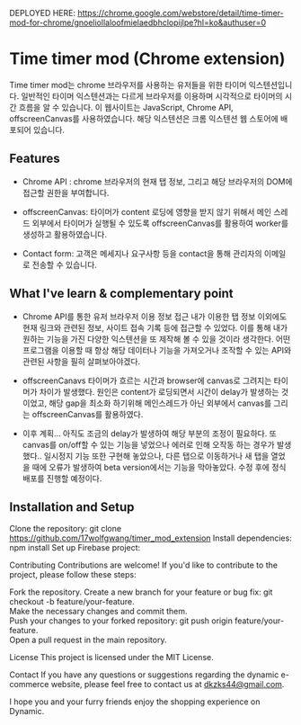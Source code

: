 DEPLOYED HERE: https://chrome.google.com/webstore/detail/time-timer-mod-for-chrome/gnoeliollaloofmielaedbhclopijlpe?hl=ko&authuser=0

# Time timer mod (Chrome extension)
Time timer mod는 chrome 브라우저를 사용하는 유저들을 위한 타이머 익스텐션입니다. 일반적인 타이머 익스텐션과는 다르게 브라우저를 이용하며 시각적으로 타이머의 시간 흐름을 알 수 있습니다. 이 웹사이트는 JavaScript, Chrome API, offscreenCanvas를 사용하였습니다. 해당 익스텐션은 크롬 익스텐션 웹 스토어에 배포되어 있습니다.

## Features
- Chrome API : chrome 브라우저의 현재 탭 정보, 그리고 해당 브라우저의 DOM에 접근할 권한을 부여합니다.

- offscreenCanvas: 타이머가 content 로딩에 영향을 받지 않기 위해서 메인 스레드 외부에서 타이머가 실행될 수 있도록 offscreenCanvas를 활용하여 worker를 생성하고 활용하였습니다. <br>

- Contact form: 고객은 메세지나 요구사항 등을 contact을 통해 관리자의 이메일로 전송할 수 있습니다.<br>

## What I've learn & complementary point
- Chrome API를 통한 유저 브라우저 이용 정보 접근
내가 이용한 탭 정보 이외에도 현재 링크와 관련된 정보, 사이트 접속 기록 등에 접근할 수 있었다. 이를 통해 내가 원하는 기능을 가진 다양한 익스텐션을 또 제작해 볼 수 있을 것이라 생각한다. 어떤 프로그램을 이용할 때 항상 해당 데이터나 기능을 가져오거나 조작할 수 있는 API와 관련된 사항을 필히 살펴보아야겠다.

- offscreenCanavs
타이머가 흐르는 시간과 browser에 canvas로 그려지는 타이머가 차이가 발생했다. 원인은 content가 로딩되면서 시간이 delay가 발생하는 것이었고, 해당 gap을 최소화 하기위해 메인스레드가 아닌 외부에서 canvas를 그리는 offscreenCanvas를 활용하였다.

- 이후 계획...
아직도 조금의 delay가 발생하여 해당 부분의 조정이 필요하다. 또 canvas를 on/off할 수 있는 기능을 넣었으나 에러로 인해 오작동 하는 경우가 발생했다.. 일시정지 기능 또한 구현해 놓았으나, 다른 탭으로 이동하거나 새 탭을 열었을 때에 오류가 발생하여 beta version에서는 기능을 막아놓았다. 수정 후에 정식 배포를 진행할 예정이다.


## Installation and Setup
Clone the repository: git clone https://github.com/17wolfgwang/timer_mod_extension
Install dependencies: npm install
Set up Firebase project:

Contributing
Contributions are welcome! If you'd like to contribute to the project, please follow these steps:

Fork the repository.
Create a new branch for your feature or bug fix: git checkout -b feature/your-feature. <br>
Make the necessary changes and commit them. <br>
Push your changes to your forked repository: git push origin feature/your-feature. <br>
Open a pull request in the main repository.<br>

License
This project is licensed under the MIT License.

Contact
If you have any questions or suggestions regarding the dynamic e-commerce website, please feel free to contact us at dkzks44@gmail.com.

I hope you and your furry friends enjoy the shopping experience on Dynamic.
